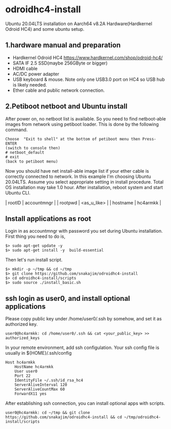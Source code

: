 # odroidhc4-install
Ubuntu 20.04LTS installation on Aarch64 v8.2A Hardware(Hardkernel Odroid HC4) and some ubuntu setup.

## 1.hardware manual and preparation

- Hardkernel Odroid HC4 https://www.hardkernel.com/shop/odroid-hc4/
- SATA IF 2.5 SSD(maybe 256GByte or bigger)
- HDMI cable
- AC/DC power adapter
- USB keyboard & mouse. Note only one USB3.0 port on HC4 so USB hub is likely needed.
- Ether cable and public network connection.

## 2.Petiboot netboot and Ubuntu install

After power on, no netboot list is available. So you need to find netboot-able images from network using petiboot loader. This is done by the following command.
```
Choose  "Exit to shell" at the bottom of petiboot menu then Press-ENTER
(switch to console then)
# netboot_default
# exit
(back to petiboot menu)
```

Now you should have net install-able image list if your ether cable is correctly connected to network. In this example I'm choosing Ubuntu 20.04LTS. 
Assume you select appropriate setting in install procedure. Total OS installation may take 1.0 hour. After installation, reboot system and start Ubuntu CLI.

| rootID | accountmngr |
| rootpwd | <as_u_like> |
| hostname | hc4armkk |


## Install applications as root
Login in as accountmngr with password you set during Ubuntu installation. First thing you need to do is,

```
$> sudo apt-get update -y
$> sudo apt-get install -y  build-essential  
```

Then let's run install script.
```
$> mkdir -p ~/tmp && cd ~/tmp 
$> git clone https://github.com/snakajim/odroidhc4-install
$> cd odroidhc4-install/scripts 
$> sudo source ./install_basic.sh
```
## ssh login as user0, and install optional applications

Please copy public key under /home/user0/.ssh by somehow, and set it as authorized key.
```
user0@hc4armkk: cd /home/user0/.ssh && cat <your_public_key> >> authorized_keys
```

In your remote environment, add ssh configulation. Your ssh config file is usually in ${HOME}/.ssh/config
```
Host hc4armkk
    HostName hc4armkk
    User user0
    Port 22
    IdentityFile ~/.ssh/id_rsa_hc4
    ServerAliveInterval 120
    ServerAliveCountMax 60
    ForwardX11 yes
```

After establishing ssh connection, you can install optional apps with scripts.

```
user0@hc4armkk: cd ~/tmp && git clone https://github.com/snakajim/odroidhc4-install && cd ~/tmp/odroidhc4-install/scripts
```

